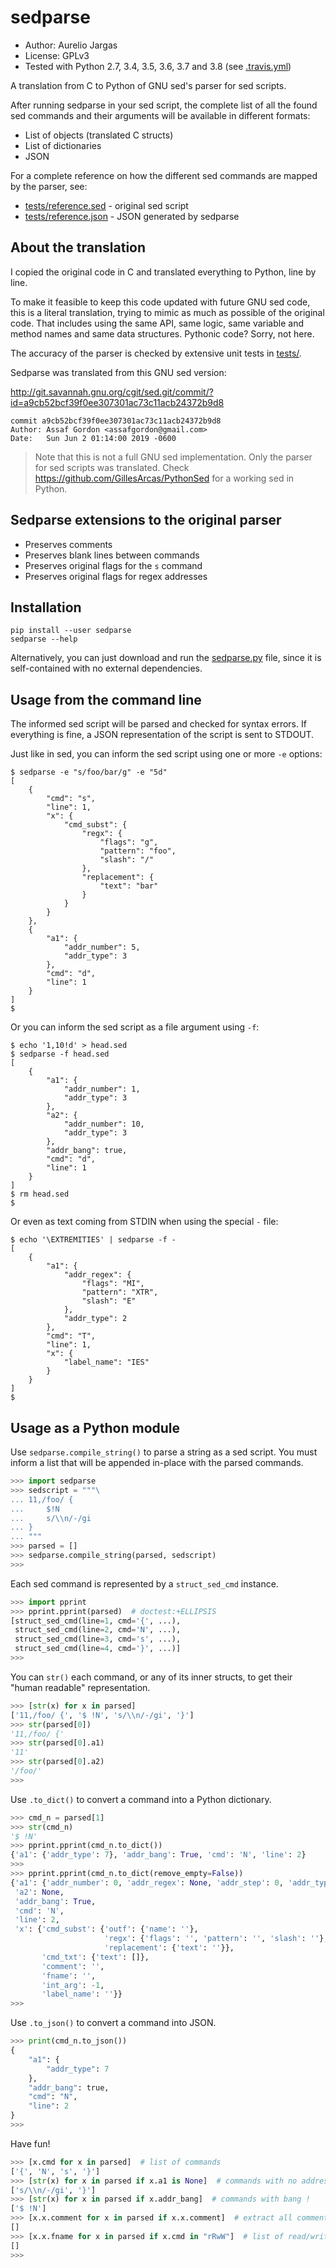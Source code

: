 # sedparse

- Author: Aurelio Jargas
- License: GPLv3
- Tested with Python 2.7, 3.4, 3.5, 3.6, 3.7 and 3.8 (see [.travis.yml](https://github.com/aureliojargas/sedparse/blob/master/.travis.yml))

A translation from C to Python of GNU sed's parser for sed scripts.

After running sedparse in your sed script, the complete list of all the found sed commands and their arguments will be available in different formats:

- List of objects (translated C structs)
- List of dictionaries
- JSON

For a complete reference on how the different sed commands are mapped by the parser, see:

- [tests/reference.sed](https://github.com/aureliojargas/sedparse/blob/master/tests/reference.sed) - original sed script
- [tests/reference.json](https://github.com/aureliojargas/sedparse/blob/master/tests/reference.json) - JSON generated by sedparse


## About the translation

I copied the original code in C and translated everything to Python, line by line.

To make it feasible to keep this code updated with future GNU sed code, this is a literal translation, trying to mimic as much as possible of the original code. That includes using the same API, same logic, same variable and method names and same data structures. Pythonic code? Sorry, not here.

The accuracy of the parser is checked by extensive unit tests in [tests/](https://github.com/aureliojargas/sedparse/tree/master/tests).

Sedparse was translated from this GNU sed version:

http://git.savannah.gnu.org/cgit/sed.git/commit/?id=a9cb52bcf39f0ee307301ac73c11acb24372b9d8

    commit a9cb52bcf39f0ee307301ac73c11acb24372b9d8
    Author: Assaf Gordon <assafgordon@gmail.com>
    Date:   Sun Jun 2 01:14:00 2019 -0600

> Note that this is not a full GNU sed implementation.
> Only the parser for sed scripts was translated.
> Check https://github.com/GillesArcas/PythonSed for a working sed in Python.


## Sedparse extensions to the original parser

- Preserves comments
- Preserves blank lines between commands
- Preserves original flags for the `s` command
- Preserves original flags for regex addresses


## Installation

    pip install --user sedparse
    sedparse --help

Alternatively, you can just download and run the [sedparse.py](https://raw.githubusercontent.com/aureliojargas/sedparse/master/sedparse.py) file, since it is self-contained with no external dependencies.


## Usage from the command line

The informed sed script will be parsed and checked for syntax errors. If everything is fine, a JSON representation of the script is sent to STDOUT.

Just like in sed, you can inform the sed script using one or more `-e` options:

```console
$ sedparse -e "s/foo/bar/g" -e "5d"
[
    {
        "cmd": "s",
        "line": 1,
        "x": {
            "cmd_subst": {
                "regx": {
                    "flags": "g",
                    "pattern": "foo",
                    "slash": "/"
                },
                "replacement": {
                    "text": "bar"
                }
            }
        }
    },
    {
        "a1": {
            "addr_number": 5,
            "addr_type": 3
        },
        "cmd": "d",
        "line": 1
    }
]
$
```

Or you can inform the sed script as a file argument using `-f`:

```console
$ echo '1,10!d' > head.sed
$ sedparse -f head.sed
[
    {
        "a1": {
            "addr_number": 1,
            "addr_type": 3
        },
        "a2": {
            "addr_number": 10,
            "addr_type": 3
        },
        "addr_bang": true,
        "cmd": "d",
        "line": 1
    }
]
$ rm head.sed
$
```

Or even as text coming from STDIN when using the special `-` file:

```console
$ echo '\EXTREMITIES' | sedparse -f -
[
    {
        "a1": {
            "addr_regex": {
                "flags": "MI",
                "pattern": "XTR",
                "slash": "E"
            },
            "addr_type": 2
        },
        "cmd": "T",
        "line": 1,
        "x": {
            "label_name": "IES"
        }
    }
]
$
```


## Usage as a Python module

Use `sedparse.compile_string()` to parse a string as a sed script. You must inform a list that will be appended in-place with the parsed commands.

```python
>>> import sedparse
>>> sedscript = """\
... 11,/foo/ {
...     $!N
...     s/\\n/-/gi
... }
... """
>>> parsed = []
>>> sedparse.compile_string(parsed, sedscript)
>>>
```

Each sed command is represented by a `struct_sed_cmd` instance.

```python
>>> import pprint
>>> pprint.pprint(parsed)  # doctest:+ELLIPSIS
[struct_sed_cmd(line=1, cmd='{', ...),
 struct_sed_cmd(line=2, cmd='N', ...),
 struct_sed_cmd(line=3, cmd='s', ...),
 struct_sed_cmd(line=4, cmd='}', ...)]
>>>
```

You can `str()` each command, or any of its inner structs, to get their "human readable" representation.

```python
>>> [str(x) for x in parsed]
['11,/foo/ {', '$ !N', 's/\\n/-/gi', '}']
>>> str(parsed[0])
'11,/foo/ {'
>>> str(parsed[0].a1)
'11'
>>> str(parsed[0].a2)
'/foo/'
>>>
```

Use `.to_dict()` to convert a command into a Python dictionary.

```python
>>> cmd_n = parsed[1]
>>> str(cmd_n)
'$ !N'
>>> pprint.pprint(cmd_n.to_dict())
{'a1': {'addr_type': 7}, 'addr_bang': True, 'cmd': 'N', 'line': 2}
>>>
>>> pprint.pprint(cmd_n.to_dict(remove_empty=False))
{'a1': {'addr_number': 0, 'addr_regex': None, 'addr_step': 0, 'addr_type': 7},
 'a2': None,
 'addr_bang': True,
 'cmd': 'N',
 'line': 2,
 'x': {'cmd_subst': {'outf': {'name': ''},
                     'regx': {'flags': '', 'pattern': '', 'slash': ''},
                     'replacement': {'text': ''}},
       'cmd_txt': {'text': []},
       'comment': '',
       'fname': '',
       'int_arg': -1,
       'label_name': ''}}
>>>
```

Use `.to_json()` to convert a command into JSON.

```python
>>> print(cmd_n.to_json())
{
    "a1": {
        "addr_type": 7
    },
    "addr_bang": true,
    "cmd": "N",
    "line": 2
}
>>>
```

Have fun!

```python
>>> [x.cmd for x in parsed]  # list of commands
['{', 'N', 's', '}']
>>> [str(x) for x in parsed if x.a1 is None]  # commands with no address
['s/\\n/-/gi', '}']
>>> [str(x) for x in parsed if x.addr_bang]  # commands with bang !
['$ !N']
>>> [x.x.comment for x in parsed if x.x.comment]  # extract all comments
[]
>>> [x.x.fname for x in parsed if x.cmd in "rRwW"]  # list of read/write filenames
[]
>>>
```
